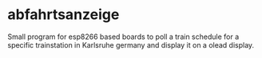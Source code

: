 # abfahrtsanzeige

Small program for esp8266 based boards to poll a train schedule for a specific trainstation in Karlsruhe germany and display it on a olead display.
